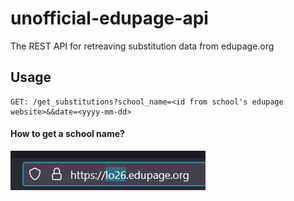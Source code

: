 # unofficial-edupage-api

The REST API for retreaving substitution data from edupage.org

## Usage

```
GET: /get_substitutions?school_name=<id from school's edupage website>&&date=<yyyy-mm-dd>
```

#### How to get a school name?

![](schoolName.png)
